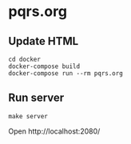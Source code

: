# pqrs.org

## Update HTML

```
cd docker
docker-compose build
docker-compose run --rm pqrs.org
```

## Run server

```
make server
```

Open http://localhost:2080/
